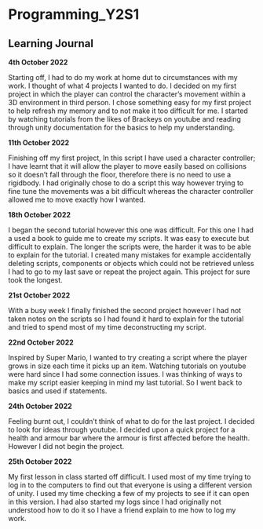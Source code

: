 # Programming_Y2S1
## Learning Journal




**4th October 2022**

Starting off, I had to do my work at home dut to circumstances with my work. I thought of what 4 projects I wanted to do. I decided on my first project in which the player can control the character’s movement within a 3D environment in third person. I chose something easy for my first project to help refresh my memory and to not make it too difficult for me. I started by watching tutorials from the likes of Brackeys on youtube and reading through unity documentation for the basics to help my understanding.




**11th October 2022**

Finishing off my first project, In this script I have used a character controller; I have learnt that it will allow the player to move easily based on collisions so it doesn’t fall through the floor, therefore there is no need to use a rigidbody. I had originally chose to do a script this way however trying to fine tune the movements was a bit difficult whereas the character controller allowed me to move exactly how I wanted.




**18th October 2022**

I began the second tutorial however this one was difficult. For this one I had a used a book to guide me to create my scripts. It was easy to execute but difficult to explain. The longer the scripts were, the harder it was to be able to explain for the tutorial. I created many mistakes for example accidentally deleting scripts, components or objects which could not be retrieved unless I had to go to my last save or repeat the project again. This project for sure took the longest.




**21st October 2022**

With a busy week I finally finished the second project however I had not taken notes on the scripts so I had found it hard to explain for the tutorial and tried to spend most of my time deconstructing my script.




**22nd October 2022**

Inspired by Super Mario, I wanted to try creating a script where the player grows in size each time it picks up an item. Watching tutorials on youtube were hard since I had some connection issues. I was thinking of ways to make my script easier keeping in mind my last tutorial. So I went back to basics and used if statements.




**24th October 2022**

Feeling burnt out, I couldn’t think of what to do for the last project. I decided to look for ideas through youtube. I decided upon a quick project for a health and armour bar where the armour is first affected before the health. However I did not begin the project.




**25th October 2022**

My first lesson in class started off difficult. I used most of my time trying to log in to the computers to find out that everyone is using a different version of unity. I used my time checking a few of my projects to see if it can open in this version. I had also started my logs since I had originally not understood how to do it so I have a friend explain to me how to log my work.

